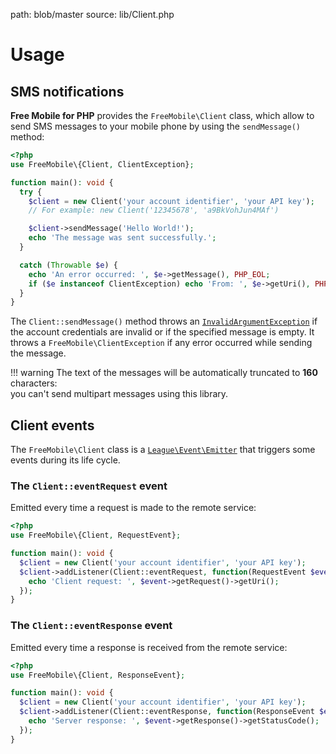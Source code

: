 path: blob/master
source: lib/Client.php

# Usage

## SMS notifications
**Free Mobile for PHP** provides the `FreeMobile\Client` class, which allow to send SMS messages to your mobile phone by using the `sendMessage()` method:

```php
<?php
use FreeMobile\{Client, ClientException};

function main(): void {
  try {
    $client = new Client('your account identifier', 'your API key');
    // For example: new Client('12345678', 'a9BkVohJun4MAf')

    $client->sendMessage('Hello World!');
    echo 'The message was sent successfully.';
  }

  catch (Throwable $e) {
    echo 'An error occurred: ', $e->getMessage(), PHP_EOL;
    if ($e instanceof ClientException) echo 'From: ', $e->getUri(), PHP_EOL;
  }
}
```

The `Client::sendMessage()` method throws an [`InvalidArgumentException`](https://www.php.net/manual/en/class.invalidargumentexception.php)
if the account credentials are invalid or if the specified message is empty. It throws a `FreeMobile\ClientException` if any error occurred while sending the message.

!!! warning
    The text of the messages will be automatically truncated to **160** characters:  
    you can't send multipart messages using this library.

## Client events
The `FreeMobile\Client` class is a [`League\Event\Emitter`](https://event.thephpleague.com/2.0/emitter/basic-usage) that triggers some events during its life cycle.

### The `Client::eventRequest` event
Emitted every time a request is made to the remote service:

```php
<?php
use FreeMobile\{Client, RequestEvent};

function main(): void {
  $client = new Client('your account identifier', 'your API key');
  $client->addListener(Client::eventRequest, function(RequestEvent $event) {
    echo 'Client request: ', $event->getRequest()->getUri();
  });
}
```

### The `Client::eventResponse` event
Emitted every time a response is received from the remote service:

```php
<?php
use FreeMobile\{Client, ResponseEvent};

function main(): void {
  $client = new Client('your account identifier', 'your API key');
  $client->addListener(Client::eventResponse, function(ResponseEvent $event) {
    echo 'Server response: ', $event->getResponse()->getStatusCode();
  });
}
```
